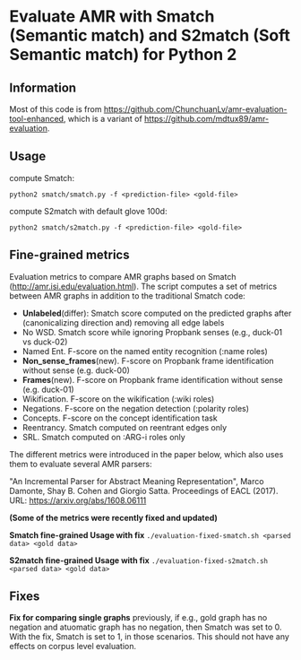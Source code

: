 # Evaluate AMR with Smatch (Semantic match) and S2match (Soft Semantic match) for Python 2
	
## Information 

Most of this code is from https://github.com/ChunchuanLv/amr-evaluation-tool-enhanced, which is a variant of https://github.com/mdtux89/amr-evaluation.

## Usage

compute Smatch:

```
python2 smatch/smatch.py -f <prediction-file> <gold-file>
```

compute S2match with default glove 100d:

```
python2 smatch/s2match.py -f <prediction-file> <gold-file>
```

## Fine-grained metrics

Evaluation metrics to compare AMR graphs based on Smatch (http://amr.isi.edu/evaluation.html). The script computes a set of metrics between AMR graphs in addition to the traditional Smatch code:

* **Unlabeled**(differ): Smatch score computed on the predicted graphs after (canonicalizing direction and) removing all edge labels 
* No WSD. Smatch score while ignoring Propbank senses (e.g., duck-01 vs duck-02)
* Named Ent. F-score on the named entity recognition (:name roles)
* **Non_sense_frames**(new). F-score on Propbank frame identification without sense (e.g. duck-00) 
* **Frames**(new). F-score on Propbank frame identification without sense (e.g. duck-01)
* Wikification. F-score on the wikification (:wiki roles)
* Negations. F-score on the negation detection (:polarity roles)
* Concepts. F-score on the concept identification task
* Reentrancy. Smatch computed on reentrant edges only
* SRL. Smatch computed on :ARG-i roles only

The different metrics were introduced in the paper below, which also uses them to evaluate several AMR parsers:

"An Incremental Parser for Abstract Meaning Representation", Marco Damonte, Shay B. Cohen and Giorgio Satta. Proceedings of EACL (2017). URL: https://arxiv.org/abs/1608.06111

**(Some of the metrics were recently fixed and updated)**

**Smatch fine-grained Usage with fix** ```./evaluation-fixed-smatch.sh <parsed data> <gold data>```

**S2match fine-grained Usage with fix** ```./evaluation-fixed-s2match.sh <parsed data> <gold data>```


## Fixes

**Fix for comparing single graphs** previously, if e.g., gold graph has no negation and atuomatic graph has no negation, then Smatch was set to 0. With the fix, Smatch is set to 1, in those scenarios. This should not have any effects on corpus level evaluation.


